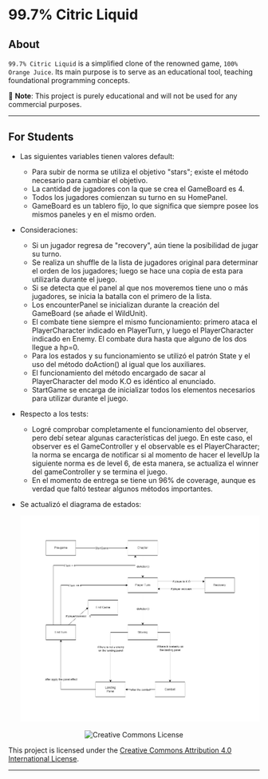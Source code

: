 # 99.7% Citric Liquid

## About

`99.7% Citric Liquid` is a simplified clone of the renowned game, `100% Orange Juice`. Its main
purpose is to serve as an educational tool, teaching foundational programming concepts.

📢 **Note**: This project is purely educational and will not be used for any commercial purposes.

---

## For Students

* Las siguientes variables tienen valores default:
  * Para subir de norma se utiliza el objetivo "stars"; existe el método necesario para cambiar el objetivo.
  * La cantidad de jugadores con la que se crea el GameBoard es 4.
  * Todos los jugadores comienzan su turno en su HomePanel.
  * GameBoard es un tablero fijo, lo que significa que siempre posee los mismos paneles y en el mismo orden.

* Consideraciones:
  * Si un jugador regresa de "recovery", aún tiene la posibilidad de jugar su turno.
  * Se realiza un shuffle de la lista de jugadores original para determinar el orden de los jugadores;
  luego se hace una copia de esta para utilizarla durante el juego.
  * Si se detecta que el panel al que nos moveremos tiene uno o más jugadores, se inicia la batalla con el primero de la lista.
  * Los encounterPanel se inicializan durante la creación del GameBoard (se añade el WildUnit).
  * El combate tiene siempre el mismo funcionamiento: primero ataca el PlayerCharacter indicado en PlayerTurn, y luego el PlayerCharacter indicado en Enemy.
  El combate dura hasta que alguno de los dos llegue a hp=0.
  * Para los estados y su funcionamiento se utilizó el patrón State y el uso del método doAction() al igual que los auxiliares.
  * El funcionamiento del método encargado de sacar al PlayerCharacter del modo K.O es idéntico al enunciado.
  * StartGame se encarga de inicializar todos los elementos necesarios para utilizar durante el juego.

* Respecto a los tests:
  * Logré comprobar completamente el funcionamiento del observer, pero debí setear algunas características del juego.
  En este caso, el observer es el GameController y el observable es el PlayerCharacter; la norma se encarga de notificar
  si al momento de hacer el levelUp la siguiente norma es de level 6, de esta manera, se actualiza el winner del gameController
  y se termina el juego.
  * En el momento de entrega se tiene un 96% de coverage, aunque es verdad que faltó testear algunos métodos importantes.


* Se actualizó el diagrama de estados:

    ![Diagrama de estados](docs/diagrama.png)


<div style="text-align:center;">
    <img src="https://i.creativecommons.org/l/by/4.0/88x31.png" alt="Creative Commons License">
</div>

This project is licensed under the [Creative Commons Attribution 4.0 International License](http://creativecommons.org/licenses/by/4.0/).

---